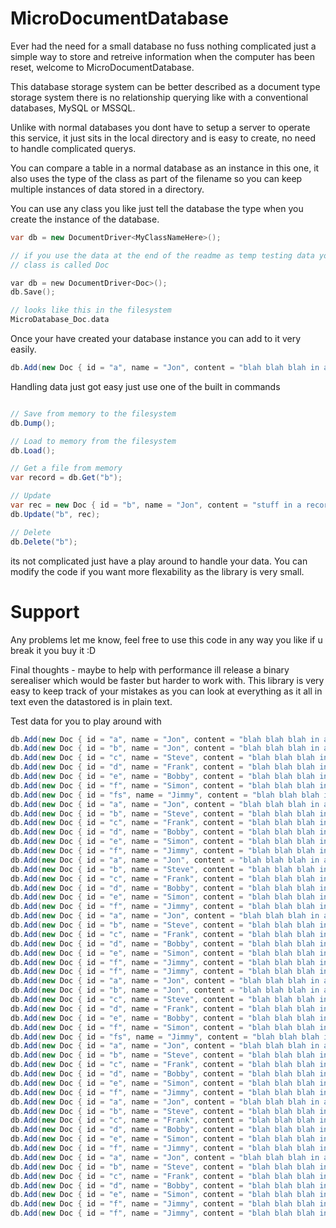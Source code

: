 # MicroDocumentDatabase

<p>Ever had the need for a small database no fuss nothing complicated just a simple way to store and retreive information when the computer has been reset, welcome to  MicroDocumentDatabase.</p>
<p>This database storage system can be better described as a document type storage system there is no relationship querying like with a conventional databases, MySQL or MSSQL.</p>
<p>Unlike with normal databases you dont have to setup a server to operate this service, it just sits in the local directory and is easy to create, no need to handle complicated querys.</p>
<p>You can compare a table in a normal database as an instance in this one, it also uses the type of the class as part of the filename so you can keep multiple instances of data stored in a directory.</p>
<p>You can use any class you like just tell the database the type when you create the instance of the database.</p>

```C#
var db = new DocumentDriver<MyClassNameHere>();

```

```C
// if you use the data at the end of the readme as temp testing data you will see a filename like this once you have saved it.
// class is called Doc

var db = new DocumentDriver<Doc>();
db.Save();

// looks like this in the filesystem
MicroDatabase_Doc.data

```

<p>Once your have created your database instance you can add to it very easily.</p>

```C#
db.Add(new Doc { id = "a", name = "Jon", content = "blah blah blah in a record", description = "asdasdasdasd", guid = Guid.NewGuid(), created = DateTime.Now });
```

<p>Handling data just got easy just use one of the built in commands</p>

```C#

// Save from memory to the filesystem
db.Dump();

// Load to memory from the filesystem
db.Load();

// Get a file from memory
var record = db.Get("b");

// Update
var rec = new Doc { id = "b", name = "Jon", content = "stuff in a record", description = "This is the new information", guid = Guid.NewGuid(), created = DateTime.Now };
db.Update("b", rec);

// Delete
db.Delete("b");

```

<p>its not complicated just have a play around to handle your data. You can modify the code if you want more flexability as the library is very small.</p>

<h1>Support</h1>
<p>Any problems let me know, feel free to use this code in any way you like if u break it you buy it :D</p>


<p>Final thoughts - maybe to help with performance ill release a binary serealiser which would be faster but harder to work with. This library is very easy to keep track of your mistakes as you can look at everything as it all in text even the datastored is in plain text.</p>


<p>Test data for you to play around with</p>

```C#
db.Add(new Doc { id = "a", name = "Jon", content = "blah blah blah in a record", description = "asdasdasdasd", guid = Guid.NewGuid(), created = DateTime.Now });
db.Add(new Doc { id = "b", name = "Jon", content = "blah blah blah in a record", description = "asdasdasdasd", guid = Guid.NewGuid(), created = DateTime.Now });
db.Add(new Doc { id = "c", name = "Steve", content = "blah blah blah in a record", description = "asdadadadsadsad", guid = Guid.NewGuid(), created = DateTime.Now });
db.Add(new Doc { id = "d", name = "Frank", content = "blah blah blah in a record", description = "asddsadadadsadad", guid = Guid.NewGuid(), created = DateTime.Now });
db.Add(new Doc { id = "e", name = "Bobby", content = "blah blah blah in a record", description = "adsasdasdsadasdads", guid = Guid.NewGuid(), created = DateTime.Now });
db.Add(new Doc { id = "f", name = "Simon", content = "blah blah blah in a record", description = "asdasdsadadsadas", guid = Guid.NewGuid(), created = DateTime.Now });
db.Add(new Doc { id = "fs", name = "Jimmy", content = "blah blah blah in a record", description = "asdasdasdasdasdasd", guid = Guid.NewGuid(), created = DateTime.Now });
db.Add(new Doc { id = "a", name = "Jon", content = "blah blah blah in a record", description = "asdasdasdasd", guid = Guid.NewGuid(), created = DateTime.Now });
db.Add(new Doc { id = "b", name = "Steve", content = "blah blah blah in a record", description = "asdadadadsadsad", guid = Guid.NewGuid(), created = DateTime.Now });
db.Add(new Doc { id = "c", name = "Frank", content = "blah blah blah in a record", description = "asddsadadadsadad", guid = Guid.NewGuid(), created = DateTime.Now });
db.Add(new Doc { id = "d", name = "Bobby", content = "blah blah blah in a record", description = "adsasdasdsadasdads", guid = Guid.NewGuid(), created = DateTime.Now });
db.Add(new Doc { id = "e", name = "Simon", content = "blah blah blah in a record", description = "asdasdsadadsadas", guid = Guid.NewGuid(), created = DateTime.Now });
db.Add(new Doc { id = "f", name = "Jimmy", content = "blah blah blah in a record", description = "asdasdasdasdasdasd", guid = Guid.NewGuid(), created = DateTime.Now });
db.Add(new Doc { id = "a", name = "Jon", content = "blah blah blah in a record", description = "asdasdasdasd", guid = Guid.NewGuid(), created = DateTime.Now });
db.Add(new Doc { id = "b", name = "Steve", content = "blah blah blah in a record", description = "asdadadadsadsad", guid = Guid.NewGuid(), created = DateTime.Now });
db.Add(new Doc { id = "c", name = "Frank", content = "blah blah blah in a record", description = "asddsadadadsadad", guid = Guid.NewGuid(), created = DateTime.Now });
db.Add(new Doc { id = "d", name = "Bobby", content = "blah blah blah in a record", description = "adsasdasdsadasdads", guid = Guid.NewGuid(), created = DateTime.Now });
db.Add(new Doc { id = "e", name = "Simon", content = "blah blah blah in a record", description = "asdasdsadadsadas", guid = Guid.NewGuid(), created = DateTime.Now });
db.Add(new Doc { id = "f", name = "Jimmy", content = "blah blah blah in a record", description = "asdasdasdasdasdasd", guid = Guid.NewGuid(), created = DateTime.Now });
db.Add(new Doc { id = "a", name = "Jon", content = "blah blah blah in a record", description = "asdasdasdasd", guid = Guid.NewGuid(), created = DateTime.Now });
db.Add(new Doc { id = "b", name = "Steve", content = "blah blah blah in a record", description = "asdadadadsadsad", guid = Guid.NewGuid(), created = DateTime.Now });
db.Add(new Doc { id = "c", name = "Frank", content = "blah blah blah in a record", description = "asddsadadadsadad", guid = Guid.NewGuid(), created = DateTime.Now });
db.Add(new Doc { id = "d", name = "Bobby", content = "blah blah blah in a record", description = "adsasdasdsadasdads", guid = Guid.NewGuid(), created = DateTime.Now });
db.Add(new Doc { id = "e", name = "Simon", content = "blah blah blah in a record", description = "asdasdsadadsadas", guid = Guid.NewGuid(), created = DateTime.Now });
db.Add(new Doc { id = "f", name = "Jimmy", content = "blah blah blah in a record", description = "asdasdasdasdasdasd", guid = Guid.NewGuid(), created = DateTime.Now });
db.Add(new Doc { id = "f", name = "Jimmy", content = "blah blah blah in a record", description = "asdasdasdasdasdasd", guid = Guid.NewGuid(), created = DateTime.Now });
db.Add(new Doc { id = "a", name = "Jon", content = "blah blah blah in a record", description = "asdasdasdasd", guid = Guid.NewGuid(), created = DateTime.Now });
db.Add(new Doc { id = "b", name = "Jon", content = "blah blah blah in a record", description = "asdasdasdasd", guid = Guid.NewGuid(), created = DateTime.Now });
db.Add(new Doc { id = "c", name = "Steve", content = "blah blah blah in a record", description = "asdadadadsadsad", guid = Guid.NewGuid(), created = DateTime.Now });
db.Add(new Doc { id = "d", name = "Frank", content = "blah blah blah in a record", description = "asddsadadadsadad", guid = Guid.NewGuid(), created = DateTime.Now });
db.Add(new Doc { id = "e", name = "Bobby", content = "blah blah blah in a record", description = "adsasdasdsadasdads", guid = Guid.NewGuid(), created = DateTime.Now });
db.Add(new Doc { id = "f", name = "Simon", content = "blah blah blah in a record", description = "asdasdsadadsadas", guid = Guid.NewGuid(), created = DateTime.Now });
db.Add(new Doc { id = "fs", name = "Jimmy", content = "blah blah blah in a record", description = "asdasdasdasdasdasd", guid = Guid.NewGuid(), created = DateTime.Now });
db.Add(new Doc { id = "a", name = "Jon", content = "blah blah blah in a record", description = "asdasdasdasd", guid = Guid.NewGuid(), created = DateTime.Now });
db.Add(new Doc { id = "b", name = "Steve", content = "blah blah blah in a record", description = "asdadadadsadsad", guid = Guid.NewGuid(), created = DateTime.Now });
db.Add(new Doc { id = "c", name = "Frank", content = "blah blah blah in a record", description = "asddsadadadsadad", guid = Guid.NewGuid(), created = DateTime.Now });
db.Add(new Doc { id = "d", name = "Bobby", content = "blah blah blah in a record", description = "adsasdasdsadasdads", guid = Guid.NewGuid(), created = DateTime.Now });
db.Add(new Doc { id = "e", name = "Simon", content = "blah blah blah in a record", description = "asdasdsadadsadas", guid = Guid.NewGuid(), created = DateTime.Now });
db.Add(new Doc { id = "f", name = "Jimmy", content = "blah blah blah in a record", description = "asdasdasdasdasdasd", guid = Guid.NewGuid(), created = DateTime.Now });
db.Add(new Doc { id = "a", name = "Jon", content = "blah blah blah in a record", description = "asdasdasdasd", guid = Guid.NewGuid(), created = DateTime.Now });
db.Add(new Doc { id = "b", name = "Steve", content = "blah blah blah in a record", description = "asdadadadsadsad", guid = Guid.NewGuid(), created = DateTime.Now });
db.Add(new Doc { id = "c", name = "Frank", content = "blah blah blah in a record", description = "asddsadadadsadad", guid = Guid.NewGuid(), created = DateTime.Now });
db.Add(new Doc { id = "d", name = "Bobby", content = "blah blah blah in a record", description = "adsasdasdsadasdads", guid = Guid.NewGuid(), created = DateTime.Now });
db.Add(new Doc { id = "e", name = "Simon", content = "blah blah blah in a record", description = "asdasdsadadsadas", guid = Guid.NewGuid(), created = DateTime.Now });
db.Add(new Doc { id = "f", name = "Jimmy", content = "blah blah blah in a record", description = "asdasdasdasdasdasd", guid = Guid.NewGuid(), created = DateTime.Now });
db.Add(new Doc { id = "a", name = "Jon", content = "blah blah blah in a record", description = "asdasdasdasd", guid = Guid.NewGuid(), created = DateTime.Now });
db.Add(new Doc { id = "b", name = "Steve", content = "blah blah blah in a record", description = "asdadadadsadsad", guid = Guid.NewGuid(), created = DateTime.Now });
db.Add(new Doc { id = "c", name = "Frank", content = "blah blah blah in a record", description = "asddsadadadsadad", guid = Guid.NewGuid(), created = DateTime.Now });
db.Add(new Doc { id = "d", name = "Bobby", content = "blah blah blah in a record", description = "adsasdasdsadasdads", guid = Guid.NewGuid(), created = DateTime.Now });
db.Add(new Doc { id = "e", name = "Simon", content = "blah blah blah in a record", description = "asdasdsadadsadas", guid = Guid.NewGuid(), created = DateTime.Now });
db.Add(new Doc { id = "f", name = "Jimmy", content = "blah blah blah in a record", description = "asdasdasdasdasdasd", guid = Guid.NewGuid(), created = DateTime.Now });
db.Add(new Doc { id = "f", name = "Jimmy", content = "blah blah blah in a record", description = "asdasdasdasdasdasd", guid = Guid.NewGuid(), created = DateTime.Now });

